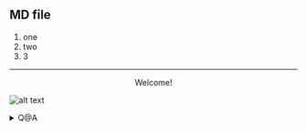 ## MD file 

1. one
1. two
1. 3

----
<center>Welcome!</center>


![alt text](https://github.com/michelzam/lightcode/blob/29d67cdec34c51411670d090e3067ac28a549ce4/main.jpgraw=true)

<details>
    <summary>Q@A</summary>
    <p>Q: How to add an image? <br>
       A: with a permalink  </p>
    </details>
    
    

